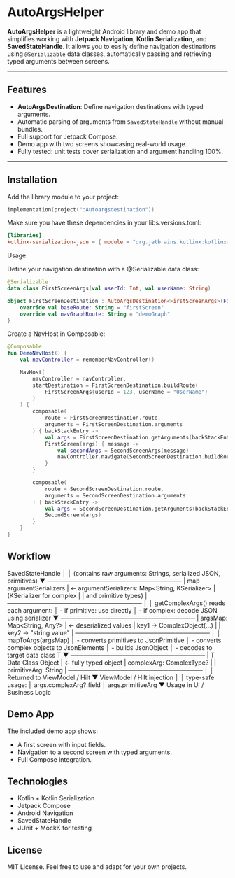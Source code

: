 # AutoArgsHelper

**AutoArgsHelper** is a lightweight Android library and demo app that simplifies working with **Jetpack Navigation**, **Kotlin Serialization**, and **SavedStateHandle**. 
It allows you to easily define navigation destinations using `@Serializable` data classes, automatically passing and retrieving typed arguments between screens.

---

## Features

- **AutoArgsDestination**: Define navigation destinations with typed arguments.
- Automatic parsing of arguments from `SavedStateHandle` without manual bundles.
- Full support for Jetpack Compose.
- Demo app with two screens showcasing real-world usage.
- Fully tested: unit tests cover serialization and argument handling 100%.

---

## Installation

Add the library module to your project:

```kotlin
implementation(project(":Autoargsdestination"))
```

Make sure you have these dependencies in your libs.versions.toml:

```toml
[libraries]
kotlinx-serialization-json = { module = "org.jetbrains.kotlinx:kotlinx-serialization-json", version.ref = "kotlinxSerializationJson" }
```

Usage:

Define your navigation destination with a @Serializable data class:

```kotlin
@Serializable
data class FirstScreenArgs(val userId: Int, val userName: String)

object FirstScreenDestination : AutoArgsDestination<FirstScreenArgs>(FirstScreenArgs.serializer()) {
    override val baseRoute: String = "firstScreen"
    override val navGraphRoute: String = "demoGraph"
}
```
Create a NavHost in Composable:

```kotlin
@Composable
fun DemoNavHost() {
    val navController = rememberNavController()

    NavHost(
        navController = navController,
        startDestination = FirstScreenDestination.buildRoute(
            FirstScreenArgs(userId = 123, userName = "UserName")
        )
    ) {
        composable(
            route = FirstScreenDestination.route,
            arguments = FirstScreenDestination.arguments
        ) { backStackEntry ->
            val args = FirstScreenDestination.getArguments(backStackEntry.savedStateHandle)
            FirstScreen(args) { message ->
                val secondArgs = SecondScreenArgs(message)
                navController.navigate(SecondScreenDestination.buildRoute(secondArgs))
            }
        }

        composable(
            route = SecondScreenDestination.route,
            arguments = SecondScreenDestination.arguments
        ) { backStackEntry ->
            val args = SecondScreenDestination.getArguments(backStackEntry.savedStateHandle)
            SecondScreen(args)
        }
    }
}
```

## Workflow 

SavedStateHandle
      │
      │  (contains raw arguments: Strings, serialized JSON, primitives)
      ▼
───────────────────────────────
| map argumentSerializers     |   ← argumentSerializers: Map<String, KSerializer<out Any>>
|  (KSerializer for complex    |
|   and primitive types)      |
───────────────────────────────
      │
      │  getComplexArgs<T>() reads each argument:
      │    - if primitive: use directly
      │    - if complex: decode JSON using serializer
      ▼
───────────────────────────────
| argsMap: Map<String, Any?>  |   ← deserialized values
|  key1 -> ComplexObject(...) |
|  key2 -> "string value"     |
───────────────────────────────
      │
      │  mapToArgs<T>(argsMap)
      │    - converts primitives to JsonPrimitive
      │    - converts complex objects to JsonElements
      │    - builds JsonObject
      │    - decodes to target data class T
      ▼
───────────────────────────────
| T Data Class Object         |   ← fully typed object
|  complexArg: ComplexType?   |
|  primitiveArg: String       |
───────────────────────────────
      │
      │  Returned to ViewModel / Hilt
      ▼
ViewModel / Hilt injection
      │
      │  type-safe usage:
      │    args.complexArg?.field
      │    args.primitiveArg
      ▼
Usage in UI / Business Logic

## Demo App

The included demo app shows:
* A first screen with input fields.
* Navigation to a second screen with typed arguments.
* Full Compose integration.

## Technologies

* Kotlin + Kotlin Serialization
* Jetpack Compose
* Android Navigation
* SavedStateHandle
* JUnit + MockK for testing

## License

MIT License. Feel free to use and adapt for your own projects.
